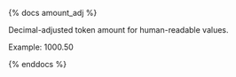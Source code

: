{% docs amount_adj %}

Decimal-adjusted token amount for human-readable values.

Example: 1000.50

{% enddocs %}
